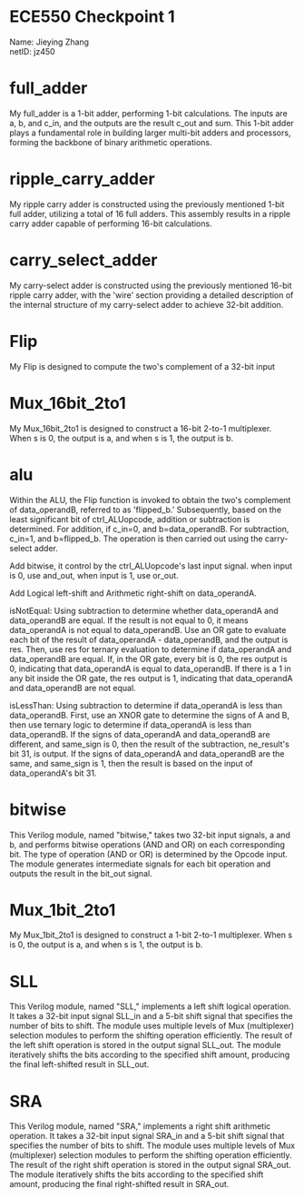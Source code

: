 # ECE550 Checkpoint 1 
Name: Jieying Zhang  
netID: jz450  

# full_adder  
My full_adder is a 1-bit adder, performing 1-bit calculations. The inputs are a, b, and c_in, and the outputs are the result c_out and sum. This 1-bit adder plays a fundamental role in building larger multi-bit adders and processors, forming the backbone of binary arithmetic operations.

# ripple_carry_adder  
My ripple carry adder is constructed using the previously mentioned 1-bit full adder, utilizing a total of 16 full adders. This assembly results in a ripple carry adder capable of performing 16-bit calculations.

# carry_select_adder  
My carry-select adder is constructed using the previously mentioned 16-bit ripple carry adder, with the 'wire' section providing a detailed description of the internal structure of my carry-select adder to achieve 32-bit addition.  

# Flip  
My Flip is designed to compute the two's complement of a 32-bit input  

# Mux_16bit_2to1  
My Mux_16bit_2to1 is designed to construct a 16-bit 2-to-1 multiplexer. When s is 0, the output is a, and when s is 1, the output is b.

# alu  
Within the ALU, the Flip function is invoked to obtain the two's complement of data_operandB, referred to as 'flipped_b.'   Subsequently, based on the least significant bit of ctrl_ALUopcode, addition or subtraction is determined.   For addition, if c_in=0, and b=data_operandB.   For subtraction, c_in=1, and b=flipped_b.   The operation is then carried out using the carry-select adder.  

Add bitwise, it control by the ctrl_ALUopcode's last input signal. when input is 0, use and_out, when input is 1, use or_out.  

Add Logical left-shift and Arithmetic right-shift on data_operandA.

isNotEqual: Using subtraction to determine whether data_operandA and data_operandB are equal. If the result is not equal to 0, it means data_operandA is not equal to data_operandB. Use an OR gate to evaluate each bit of the result of data_operandA - data_operandB, and the output is res. Then, use res for ternary evaluation to determine if data_operandA and data_operandB are equal. If, in the OR gate, every bit is 0, the res output is 0, indicating that data_operandA is equal to data_operandB. If there is a 1 in any bit inside the OR gate, the res output is 1, indicating that data_operandA and data_operandB are not equal.

isLessThan: Using subtraction to determine if data_operandA is less than data_operandB. First, use an XNOR gate to determine the signs of A and B, then use ternary logic to determine if data_operandA is less than data_operandB. If the signs of data_operandA and data_operandB are different, and same_sign is 0, then the result of the subtraction, ne_result's bit 31, is output. If the signs of data_operandA and data_operandB are the same, and same_sign is 1, then the result is based on the input of data_operandA's bit 31.  

# bitwise  
This Verilog module, named "bitwise," takes two 32-bit input signals, a and b, and performs bitwise operations (AND and OR) on each corresponding bit. The type of operation (AND or OR) is determined by the Opcode input. The module generates intermediate signals for each bit operation and outputs the result in the bit_out signal.  

# Mux_1bit_2to1  
My Mux_1bit_2to1 is designed to construct a 1-bit 2-to-1 multiplexer. When s is 0, the output is a, and when s is 1, the output is b.  

# SLL  
This Verilog module, named "SLL," implements a left shift logical operation.  It takes a 32-bit input signal SLL_in and a 5-bit shift signal that specifies the number of bits to shift.  The module uses multiple levels of Mux (multiplexer) selection modules to perform the shifting operation efficiently.  The result of the left shift operation is stored in the output signal SLL_out.  The module iteratively shifts the bits according to the specified shift amount, producing the final left-shifted result in SLL_out.  

# SRA  
This Verilog module, named "SRA," implements a right shift arithmetic operation.  It takes a 32-bit input signal SRA_in and a 5-bit shift signal that specifies the number of bits to shift.  The module uses multiple levels of Mux (multiplexer) selection modules to perform the shifting operation efficiently.  The result of the right shift operation is stored in the output signal SRA_out.  The module iteratively shifts the bits according to the specified shift amount, producing the final right-shifted result in SRA_out.
